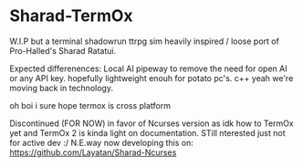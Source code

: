 # Sharad-TermOx
W.I.P but a terminal shadowrun ttrpg sim heavily inspired / loose port of Pro-Halled's Sharad Ratatui.

Expected differenences:
Local AI pipeway to remove the need for open AI or any API key. hopefully lightweight enouh for potato pc's.
c++ yeah we're moving back in technology.

oh boi i sure hope termox is cross platform

Discontinued (FOR NOW) in favor of Ncurses version as idk how to TermOx yet and TermOx 2 is kinda light on documentation. STill nterested just not for active dev :/
N.E.way now developing this on: https://github.com/Layatan/Sharad-Ncurses
